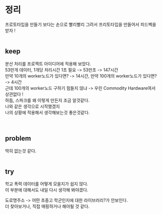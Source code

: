 # 정리
프로토타입을 만들기 보다는 손으로 빨리빨리 그려서 프리토타입을 만들어서 피드벡을 받자 !
<br>
<br>

## keep
분산 처리를 프로젝트 아이디어에 적용해 보았다.<br>
53만개 데이터, 1개당 처리시간 1초 필요 -> 53만초 -> 147시간<br>
만약 10개의 worker노드가 있다면? -> 14시간, 만약 100개의 worker노드가 있다면? -> 4시간<br>
근데 100개의 worker노드 구하기 힘들지 않냐 -> 우린 Commodity Hardware여서 상관없다 !<br>
하둡, 스파크를 왜 이렇게 만든지 조금 알것같다.<br>
나와 같은 생각으로 시작했겠지<br>
나의 상황에 적용해서 생각해보는것 좋은것같다.<br>
<br>
<br>

## problem
딱히 없는것 같다.
<br>
<br>

## try
학교 폭력 데이터를 어떻게 모을지가 쉽지 않다.<br>
이 부분에 대해서도 내일 다시 생각해 봐야겠다.

도로명주소 -> 어떤 초중고 학군인지에 대한 라이브러리?가 안보인다.<br>
더 찾아보거나, 직접 매핑하거나 해야될 것 같다.
<br>
<br>
